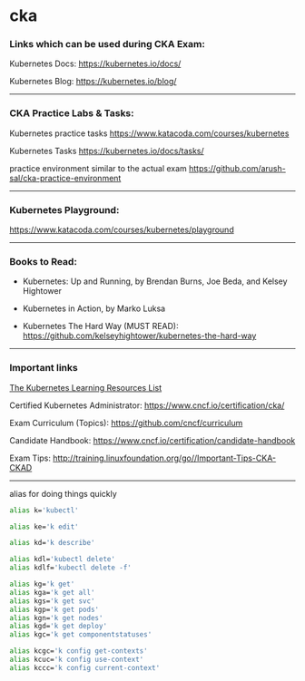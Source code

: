 # cka

### Links which can be used during CKA Exam:

Kubernetes Docs: https://kubernetes.io/docs/

Kubernetes Blog: https://kubernetes.io/blog/

---

### CKA Practice Labs & Tasks:

Kubernetes practice tasks https://www.katacoda.com/courses/kubernetes

Kubernetes Tasks https://kubernetes.io/docs/tasks/

practice environment similar to the actual exam https://github.com/arush-sal/cka-practice-environment

---

### Kubernetes Playground:

https://www.katacoda.com/courses/kubernetes/playground

---

### Books to Read:

- Kubernetes: Up and Running, by Brendan Burns, Joe Beda, and Kelsey Hightower

- Kubernetes in Action, by Marko Luksa

- Kubernetes The Hard Way (MUST READ): https://github.com/kelseyhightower/kubernetes-the-hard-way

---

### Important links

[The Kubernetes Learning Resources List](https://docs.google.com/spreadsheets/d/10NltoF_6y3mBwUzQ4bcQLQfCE1BWSgUDcJXy-Qp2JEU/view)

Certified Kubernetes Administrator: https://www.cncf.io/certification/cka/

Exam Curriculum (Topics): https://github.com/cncf/curriculum

Candidate Handbook: https://www.cncf.io/certification/candidate-handbook

Exam Tips: http://training.linuxfoundation.org/go//Important-Tips-CKA-CKAD

---

alias for doing things quickly
```bash
alias k='kubectl'

alias ke='k edit'

alias kd='k describe'

alias kdl='kubectl delete'
alias kdlf='kubectl delete -f'

alias kg='k get'
alias kga='k get all'
alias kgs='k get svc'
alias kgp='k get pods'
alias kgn='k get nodes'
alias kgd='k get deploy'
alias kgc='k get componentstatuses'

alias kcgc='k config get-contexts'
alias kcuc='k config use-context'
alias kccc='k config current-context'
```
